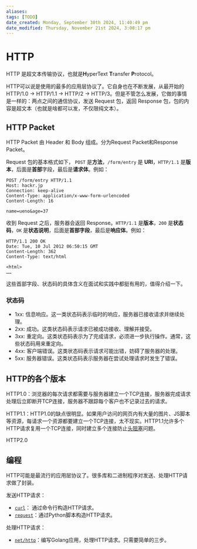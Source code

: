 ```yaml
---
aliases: 
tags: [TODO]
date_created: Monday, September 30th 2024, 11:40:49 pm
date_modified: Thursday, November 21st 2024, 3:08:17 pm
---
```


# HTTP

HTTP 是超文本传输协议，也就是**H**yperText **T**ransfer **P**rotocol。

HTTP可以说是使用的最多的应用层协议了。它自身也在不断发展，从最开始的HTTP/1.0 -> HTTP/1.1 -> HTTP/2 -> HTTP/3。但是不管怎么发展，它做的事情是一样的：两点之间的通信协议，发送 Request 包，返回 Response 包，包的内容是超文本（也就是啥都可以发，不仅限纯文本）。

## HTTP Packet

HTTP Packet 由 Header 和 Body 组成。分为Request Packet和Response Packet。

Request 包的基本格式如下， `POST` 是**方法**，`/form/entry` 是 **URI**，`HTTP/1.1` 是**版本**，后面是**首部**字段，最后是**请求体**。例如：

```
POST /form/entry HTTP/1.1
Host: hackr.jp
Connection: keep-alive
Content-Type: application/x-www-form-urlencoded
Content-Length: 16

name=ueno&age=37
```

收到 Request 之后，服务器会返回 Response。`HTTP/1.1` 是**版本**，`200` 是**状态码**，`OK` 是**状态说明**，后面是**首部字段**，最后是**响应体**。例如：

```
HTTP/1.1 200 OK
Date: Tue, 10 Jul 2012 06:50:15 GMT
Content-Length: 362
Content-Type: text/html

<html>
……
```

这些首部字段、状态码的具体含义在面试和实践中都挺有用的，值得介绍一下。

### 状态码

- 1xx: 信息响应。这一类状态码表示临时的响应，服务器已接收请求并继续处理。
- 2xx: 成功。这类状态码表示请求已被成功接收、理解并接受。
- 3xx: 重定向。这类状态码表示为了完成请求，必须进一步执行操作。通常，这些状态码用来重定向。
- 4xx: 客户端错误。这类状态码表示请求可能出错，妨碍了服务器的处理。
- 5xx: 服务器错误。这类状态码表示服务器在尝试处理请求时发生了错误。

## HTTP的各个版本

HTTP1.0：浏览器的每次请求都需要与服务器建立一个TCP连接，服务器完成请求处理后立即断开TCP连接，服务器不跟踪每个客户也不记录过去的请求。

HTTP1.1：HTTP1.0的缺点很明显。如果用户访问的网页内有大量的图片、JS脚本等资源，每请求一个资源都要建立一个TCP连接，太不现实。HTTP1.1允许多个HTTP请求复用一个TCP连接，同时建立多个连接防止[头阻塞](QUIC.md)问题。

HTTP2.0
## 编程

HTTP可能是最流行的应用层协议了。很多库和二进制程序对发送、处理HTTP请求做了封装。

发送HTTP请求：

- [`curl`](../../工具/Linux.md)： 通过命令行构造HTTP请求。
- [`request`](../../编程语言/Python/库/HTTP.md)：通过Python脚本构造HTTP请求。

处理HTTP请求：

- [`net/http`](../../编程语言/Golang/库/net.md)：编写Golang应用，处理HTTP请求。只需要简单的三步。

